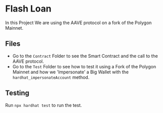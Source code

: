 # Flash Loan

In this Project We are using the AAVE protocol on a fork of the Polygon Mainnet.

## Files

- Go to the `Contract` Folder to see the Smart Contract and the call to the AAVE protocol.
- Go to the `Test` Folder to see how to test it using a Fork of the Polygon Mainnet and how we 'Impersonate' a Big Wallet with the  `hardhat_impersonateAccount` method.

## Testing

Run `npx hardhat test` to run the test.
